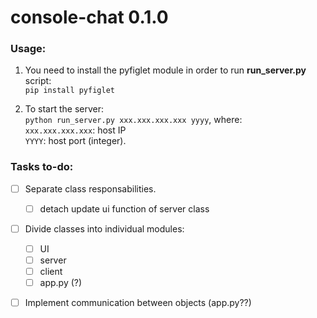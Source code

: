 # console-chat 0.1.0

### Usage:

1) You need to install the pyfiglet module in order to run **run_server.py** script:  
<code>pip install pyfiglet</code>


2) To start the server:  
<code>python run_server.py xxx.xxx.xxx.xxx yyyy</code>, where:  
   <code>xxx.xxx.xxx.xxx</code>: host IP\
   <code>YYYY</code>: host port (integer).
   

### Tasks to-do:

- [ ] Separate class responsabilities.
    - [ ] detach update ui function of server class
- [ ] Divide classes into individual modules:
    - [ ] UI
    - [ ] server
    - [ ] client
    - [ ] app.py (?)
- [ ] Implement communication between objects (app.py??)
     
